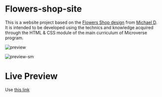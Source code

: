 # Flowers-shop-site
This is a website project based on the [Flowers Shop design](https://www.behance.net/gallery/69329213/Flower-e-shop) from [Michael D](https://dribbble.com/altezzik). It is intended to be developed using the technics and knowledge acquired through the HTML & CSS module of the main curriculum of Microverse program.

![preview](https://user-images.githubusercontent.com/53324035/73192923-cf76f180-40f7-11ea-8556-b97603b70c5c.png)

![preview-sm](https://user-images.githubusercontent.com/53324035/73192900-c5ed8980-40f7-11ea-816c-e952aeabcb5f.png)

# Live Preview

Use [this link](https://raw.githack.com/Flakster/Flowers-shop-site/flowers-site/index.html)  
